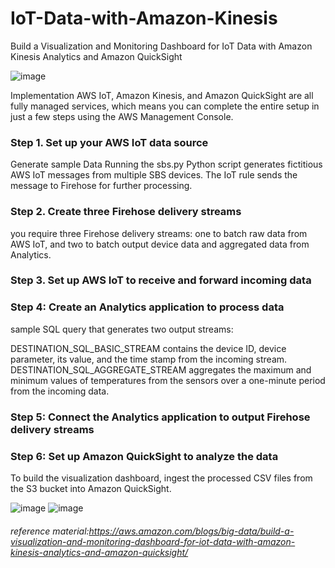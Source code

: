 # IoT-Data-with-Amazon-Kinesis

Build a Visualization and Monitoring Dashboard for IoT Data with Amazon Kinesis Analytics and Amazon QuickSight



![image](https://user-images.githubusercontent.com/48589838/77183351-357a6680-6af4-11ea-92a6-8f86db978554.png)

Implementation
AWS IoT, Amazon Kinesis, and Amazon QuickSight are all fully managed services, which means you can complete the entire setup in just a few steps using the AWS Management Console.


### Step 1. Set up your AWS IoT data source


Generate sample Data
Running the sbs.py Python script generates fictitious AWS IoT messages from multiple SBS devices. The IoT rule sends the message to Firehose for further processing.


### Step 2. Create three Firehose delivery streams

you require three Firehose delivery streams:  one to batch raw data from AWS IoT, and two to batch output device data and aggregated data from Analytics.


### Step 3. Set up AWS IoT to receive and forward incoming data


### Step 4: Create an Analytics application to process data


sample SQL query that generates two output streams:

DESTINATION_SQL_BASIC_STREAM contains the device ID, device parameter, its value, and the time stamp from the incoming stream.
DESTINATION_SQL_AGGREGATE_STREAM aggregates the maximum and minimum values of temperatures from the sensors over a one-minute period from the incoming data.


### Step 5: Connect the Analytics application to output Firehose delivery streams


### Step 6: Set up Amazon QuickSight to analyze the data


To build the visualization dashboard, ingest the processed CSV files from the S3 bucket into Amazon QuickSight.

![image](https://user-images.githubusercontent.com/48589838/77183723-cf421380-6af4-11ea-963a-f090a624b3b9.png)
![image](https://user-images.githubusercontent.com/48589838/77183746-d701b800-6af4-11ea-9884-18174f9d6803.png)



###### reference material:https://aws.amazon.com/blogs/big-data/build-a-visualization-and-monitoring-dashboard-for-iot-data-with-amazon-kinesis-analytics-and-amazon-quicksight/
